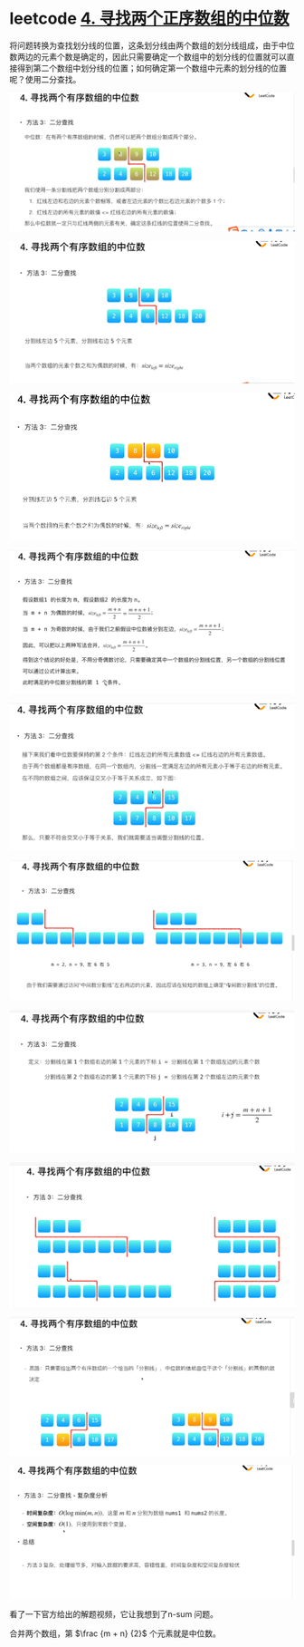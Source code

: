 # leetcode [4. 寻找两个正序数组的中位数](https://leetcode.cn/problems/median-of-two-sorted-arrays/)

将问题转换为查找划分线的位置，这条划分线由两个数组的划分线组成，由于中位数两边的元素个数是确定的，因此只需要确定一个数组中的划分线的位置就可以直接得到第二个数组中划分线的位置；如何确定第一个数组中元素的划分线的位置呢？使用二分查找。

![](./LeetCode-4-中位数-解题1.png)


![](./LeetCode-4-中位数-解题2.png)


![](./LeetCode-4-中位数-解题3.png)


![](./LeetCode-4-中位数-解题4-统一的size公式.png)


![](./LeetCode-4-中位数-解题5-交叉小于等于关系.png)


![](./LeetCode-4-中位数-解题6-较短的数组上确定分割线位置.png)


![](./LeetCode-4-中位数-解题7-i-j.png)


![](./LeetCode-4-中位数-解题8-所有特殊情况.png)


![](./LeetCode-4-中位数-解题18-总结.png)


![](./LeetCode-4-中位数-解题19-复杂度分析.png)







看了一下官方给出的解题视频，它让我想到了n-sum 问题。

合并两个数组，第 $\frac {m + n} {2}$ 个元素就是中位数。



